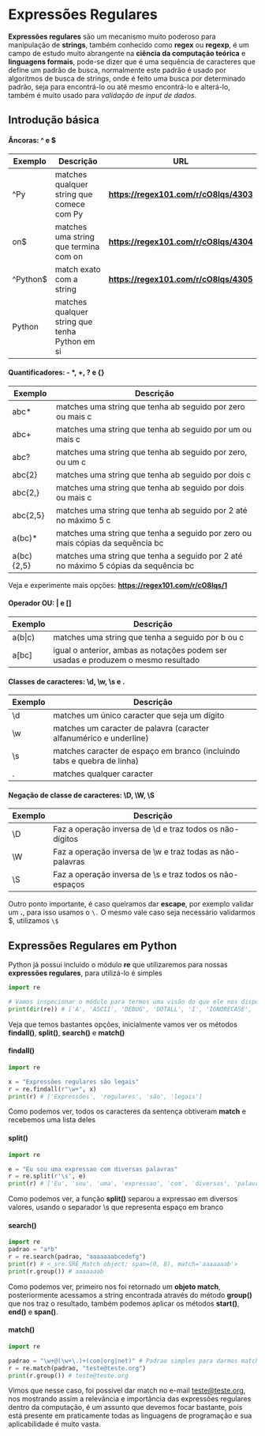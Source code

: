 # Expressões Regulares

**Expressões regulares** são um mecanismo muito poderoso para manipulação de **strings**, também conhecido como **regex** ou **regexp**, é um campo de estudo muito abrangente na **ciência da computação teórica** e **linguagens formais**, pode-se dizer que é uma sequência de caracteres que define um padrão de busca, normalmente este padrão é usado por algoritmos de busca de strings, onde é feito uma busca por determinado padrão, seja para encontrá-lo ou até mesmo encontrá-lo e alterá-lo, também é muito usado para *validação de input de dados*. 

## Introdução básica

#### Âncoras: **^** e **$**

| Exemplo  | Descrição                                      | URL                                |
|----------|------------------------------------------------|------------------------------------|
| ^Py      | matches qualquer string que comece com Py      | **https://regex101.com/r/cO8lqs/4303** |
| on$      | matches uma string que termina com on          | **https://regex101.com/r/cO8lqs/4304** |
| ^Python$ | match exato com a string                       | **https://regex101.com/r/cO8lqs/4305** |
| Python   | matches qualquer string que tenha Python em si |                                    |

#### Quantificadores: **-** *, **+**, **?** e **{}**

| Exemplo    | Descrição                                                                           |
|------------|-------------------------------------------------------------------------------------|
| abc*       | matches uma string que tenha ab seguido por zero ou mais c                          |
| abc+       | matches uma string que tenha ab seguido por um ou mais c                            |
| abc?       | matches uma string que tenha ab seguido por zero, ou um c                           |
| abc{2}     | matches uma string que tenha ab seguido por dois c                                  |
| abc{2,}    | matches uma string que tenha ab seguido por dois ou mais c                          |
| abc{2,5}   | matches uma string que tenha ab seguido por 2 até no máximo 5 c                     |
| a(bc)*     | matches uma string que tenha a seguido por zero ou mais cópias da sequência bc      |
| a(bc){2,5} | matches uma string que tenha a seguido por 2 até no máximo 5 cópias da sequência bc |

Veja e experimente mais opções: **https://regex101.com/r/cO8lqs/1**

#### Operador OU: **|** e **[]**

| Exemplo | Descrição                                                                         |
|---------|-----------------------------------------------------------------------------------|
| a(b\|c)  | matches uma string que tenha a seguido por b ou c                                 |
| a[bc]   | igual o anterior, ambas as notações podem ser usadas e produzem o mesmo resultado |

#### Classes de caracteres: **\d**, **\w**, **\s** e **.**

| Exemplo | Descrição                                                               |
|---------|-------------------------------------------------------------------------|
| \d      | matches um único caracter que seja um dígito                            |
| \w      | matches um caracter de palavra (caracter alfanumérico e underline)      |
| \s      | matches caracter de espaço em branco (incluindo tabs e quebra de linha) |
| .       | matches qualquer caracter                                               |

#### Negação de classe de caracteres: **\D**, **\W**, **\S**

| Exemplo | Descrição                                                 |
|---------|-----------------------------------------------------------|
| \D      | Faz a operação inversa de \d e traz todos os não-dígitos  |
| \W      | Faz a operação inversa de \w e traz todas as não-palavras |
| \S      | Faz a operação inversa de \s e traz todos os não-espaços  |

Outro ponto importante, é caso queiramos dar **escape**, por exemplo validar um **.**, para isso usamos o `\.`
O mesmo vale caso seja necessário validarmos $, utilizamos `\$`

## Expressões Regulares em Python

Python já possui incluído o módulo **re** que utilizaremos para nossas **expressões regulares**, para utilizá-lo é simples

```python
import re

# Vamos inspecionar o módulo para termos uma visão do que ele nos disponibiliza
print(dir(re)) # ['A', 'ASCII', 'DEBUG', 'DOTALL', 'I', 'IGNORECASE', 'L', 'LOCALE', 'M', 'MULTILINE', 'S', 'Scanner', 'T', 'TEMPLATE', 'U', 'UNICODE', 'VERBOSE', 'X', '_MAXCACHE', '__all__', '__builtins__', '__cached__', '__doc__', '__file__', '__loader__', '__name__', '__package__', '__spec__', '__version__', '_alphanum_bytes', '_alphanum_str', '_cache', '_cache_repl', '_compile', '_compile_repl', '_expand', '_locale', '_pattern_type', '_pickle', '_subx', 'compile', 'copyreg', 'error', 'escape', 'findall', 'finditer', 'fullmatch', 'match', 'purge', 'search', 'split', 'sre_compile', 'sre_parse', 'sub', 'subn', 'sys', 'template']
```

Veja que temos bastantes opções, inicialmente vamos ver os métodos **findall()**, **split()**, **search()** e **match()**

#### findall()

```python
import re

x = "Expressões regulares são legais"
r = re.findall(r"\w+", x)
print(r) # ['Expressões', 'regulares', 'são', 'legais']
```

Como podemos ver, todos os caracteres da sentença obtiveram **match** e recebemos uma lista deles

#### split()

```python
import re

e = "Eu sou uma expressao com diversas palavras"
r = re.split(r'\s', e)
print(r) # ['Eu', 'sou', 'uma', 'expressao', 'com', 'diversas', 'palavras']
```

Como podemos ver, a função **split()** separou a expressao em diversos valores, usando o separador \s que representa espaço em branco

#### search()

```python
import re
padrao = "a*b"
r = re.search(padrao, "aaaaaaabcedefg")
print(r) # <_sre.SRE_Match object; span=(0, 8), match='aaaaaaab'>
print(r.group()) # aaaaaaab
```

Como podemos ver, primeiro nos foi retornado um **objeto match**, posteriormente acessamos a string encontrada através do método **group()** que nos traz o resultado, também podemos aplicar os métodos **start()**, **end()** e **span()**.

#### match()

```python
import re

padrao = "\w+@(\w+\.)+(com|org|net)" # Padrao simples para darmos match em um email
r = re.match(padrao, "teste@teste.org")
print(r.group()) # teste@teste.org
```

Vimos que nesse caso, foi possível dar match no e-mail teste@teste.org, nos mostrando assim a relevância e importância das expressões regulares dentro da computação, é um assunto que devemos focar bastante, pois está presente em praticamente todas as linguagens de programação e sua aplicabilidade é muito vasta.
























































































































